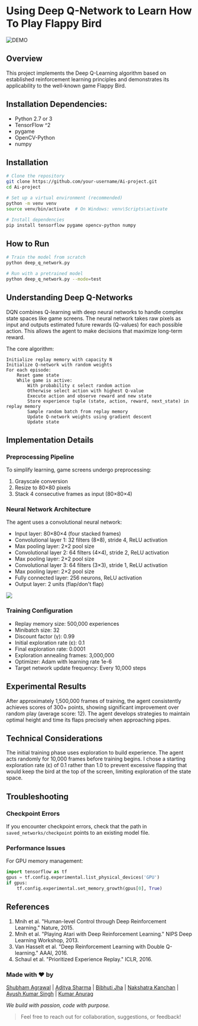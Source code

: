 # Using Deep Q-Network to Learn How To Play Flappy Bird

![DEMO](./assets/FlappyBird.gif)

## Overview
This project implements the Deep Q-Learning algorithm based on established reinforcement learning principles and demonstrates its applicability to the well-known game Flappy Bird.

## Installation Dependencies:
* Python 2.7 or 3
* TensorFlow ^2
* pygame
* OpenCV-Python
* numpy
## Installation
```bash
# Clone the repository
git clone https://github.com/your-username/Ai-project.git
cd Ai-project

# Set up a virtual environment (recommended)
python -m venv venv
source venv/bin/activate  # On Windows: venv\Scripts\activate

# Install dependencies
pip install tensorflow pygame opencv-python numpy
```

## How to Run
```bash
# Train the model from scratch
python deep_q_network.py

# Run with a pretrained model
python deep_q_network.py --mode=test
```

## Understanding Deep Q-Networks

DQN combines Q-learning with deep neural networks to handle complex state spaces like game screens. The neural network takes raw pixels as input and outputs estimated future rewards (Q-values) for each possible action. This allows the agent to make decisions that maximize long-term reward.

The core algorithm:

```
Initialize replay memory with capacity N
Initialize Q-network with random weights
For each episode:
    Reset game state
    While game is active:
        With probability ε select random action
        Otherwise select action with highest Q-value
        Execute action and observe reward and new state
        Store experience tuple (state, action, reward, next_state) in replay memory
        Sample random batch from replay memory
        Update Q-network weights using gradient descent
        Update state
```

## Implementation Details

### Preprocessing Pipeline
To simplify learning, game screens undergo preprocessing:

1. Grayscale conversion
2. Resize to 80×80 pixels
3. Stack 4 consecutive frames as input (80×80×4)

### Neural Network Architecture

The agent uses a convolutional neural network:

- Input layer: 80×80×4 (four stacked frames)
- Convolutional layer 1: 32 filters (8×8), stride 4, ReLU activation
- Max pooling layer: 2×2 pool size
- Convolutional layer 2: 64 filters (4×4), stride 2, ReLU activation
- Max pooling layer: 2×2 pool size
- Convolutional layer 3: 64 filters (3×3), stride 1, ReLU activation
- Max pooling layer: 2×2 pool size
- Fully connected layer: 256 neurons, ReLU activation
- Output layer: 2 units (flap/don't flap)

<img src="./images/network.png">

### Training Configuration

- Replay memory size: 500,000 experiences
- Minibatch size: 32
- Discount factor (γ): 0.99
- Initial exploration rate (ε): 0.1
- Final exploration rate: 0.0001
- Exploration annealing frames: 3,000,000
- Optimizer: Adam with learning rate 1e-6
- Target network update frequency: Every 10,000 steps

## Experimental Results

After approximately 1,500,000 frames of training, the agent consistently achieves scores of 300+ points, showing significant improvement over random play (average score: 12). The agent develops strategies to maintain optimal height and time its flaps precisely when approaching pipes.

## Technical Considerations

The initial training phase uses exploration to build experience. The agent acts randomly for 10,000 frames before training begins. I chose a starting exploration rate (ε) of 0.1 rather than 1.0 to prevent excessive flapping that would keep the bird at the top of the screen, limiting exploration of the state space.

## Troubleshooting

### Checkpoint Errors
If you encounter checkpoint errors, check that the path in `saved_networks/checkpoint` points to an existing model file.

### Performance Issues
For GPU memory management:
```python
import tensorflow as tf
gpus = tf.config.experimental.list_physical_devices('GPU')
if gpus:
    tf.config.experimental.set_memory_growth(gpus[0], True)
```

## References

1. Mnih et al. "Human-level Control through Deep Reinforcement Learning." Nature, 2015.
2. Mnih et al. "Playing Atari with Deep Reinforcement Learning." NIPS Deep Learning Workshop, 2013.
3. Van Hasselt et al. "Deep Reinforcement Learning with Double Q-learning." AAAI, 2016.
4. Schaul et al. "Prioritized Experience Replay." ICLR, 2016.
### Made with ❤️ by

[Shubham Agrawal](https://github.com/Shubham060772) |
[Aditya Sharma](https://github.com/Aditya-1735) |
[Bibhuti Jha](https://github.com/bibhuti-ssh) |
[Nakshatra Kanchan](https://github.com/Naksshhh) |
[Ayush Kumar Singh](https://github.com/ayush2996) |
[Kumar Anurag](https://github.com/Kumar-Anurag-4505) 


_We build with passion, code with purpose._

> Feel free to reach out for collaboration, suggestions, or feedback!
